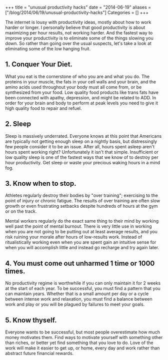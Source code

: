 +++
title = "unusual productivity hacks"
date = "2014-06-19"
aliases = ["/blog/2014/06/19/unusual-productivity-hacks"]
Categories = []
+++

The internet is lousy with productivity ideas, mostly about how to work harder or longer. I personally believe that good productivity is about maximizing per hour results, not working harder. And the fastest way to improve your productivity is to eliminate some of the things slowing you down. So rather than going over the usual suspects, let's take a look at eliminating some of the low hanging fruit.

## 1. Conquer Your Diet. 
What you eat is the cornerstone of who you are and what you do. The proteins in your muscle, the fats in your cell walls and your brain, and the amino acids used throughout your body must all come from, or be synthesized from your food. Low quality food products like trans fats have been connected with apathy, depression, and might be related to ADD. In order for your brain and body to perform at peak levels you need to give it high quality food to repair and refuel.

## 2. Sleep
Sleep is massively underrated. Everyone knows at this point that Americans are typically not getting enough sleep on a nightly basis, but distressingly few people consider it to be an issue. After all, hours spent asleep aren't hours spent working right? Unfortunately it isn't that simple. Insufficient or low quality sleep is one of the fastest ways that we know of to destroy per hour productivity. Get sleep or waste your precious waking hours in a mind fog. 

## 3. Know when to stop. 
Athletes regularly destroy their bodies by "over training"; exercising to the point of injury or chronic fatigue. The results of over training are often slow growth or even frustrating setbacks despite hundreds of hours at the gym or on the track. 

Mental workers regularly do the exact same thing to their mind by working well past the point of mental burnout. There is very little use in working when you are not going to be putting out at least average results, and you risk ruining your morale after hours of low-results work. Instead of ritualistically working even when you are spent gain an intuitive sense for when you will accomplish little and instead go recharge and try again later. 

## 4. You must come out unharmed 1 time or 1000 times. 
No productivity regime is worthwhile if you can only maintain it for 2 weeks at the start of each year. To be successful, you must find a pattern that you can maintain years. Whether that is a small amount per day or a cycle between intense work and relaxation, you must find a balance between work and play or you will be plagued by failures to meet your goals.

## 5. Know thyself.
Everyone wants to be successful, but most people overestimate how much money motivates them. Find ways to motivate yourself with something other than riches, or better yet find something that you love to do. Love of the work will make it easier to get up, or home, every day and work rather than abstract future financial rewards.  
